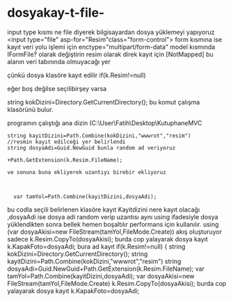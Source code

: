 # dosyakay-t-file-
input type kısmı ne file diyerek bilgisayardan dosya yüklemeyi yapıyoruz 
   <input type="file"  asp-for="Resim"class="form-control">
form kısmına ise kayıt veri yolu işlemi için
enctype="multipart/form-data"
model kısmında IFormFile? olarak değiştirin resim olarak direk kayıt için 
   [NotMapped] bu alanın veri tabınında olmuyacağı yer
   
   çünkü dosya klasöre kayıt edilir
 if(k.Resim!=null)
 
 eğer boş değilse seçilibirşey varsa
 
   string kokDizini=Directory.GetCurrentDirectory();
   bu komut çalışma klasörünü bulur.
   
   programın çalıştığı ana dizin (C:\User\Fatih\Desktop\KutuphaneMVC

    string kayitDizini=Path.Combine(kokDizini,"wwwrot","resim")
    //resmin kayıt edilceği yer belirlendi
    string dosyaAdi=Guid.NewGuid bunla random ad veriyoruz
    
    +Path.GetExtension(k.Resim.FileName); 
    
    ve sonuna buna ekliyerek uzantıyı birebir ekliyoruz
    
    

      var tamYol=Path.Combine(kayitDizini,dosyaAdi);
      
   bu codla seçili belirlenen klasöre kayıt Kayitdizini nere kayıt olacağı ,dosyaAdi ise dosya adi random verip uzantısı aynı 
   using ifadesiyle dosya yüklendikten sonra bellek hemen boşaltılır performans için kullanılır.
    using (var dosyaAkisi=new FileStream(tamYol,FileMode.Create))
    akış oluşturuyor  sadece
      k.Resim.CopyTo(dosyaAkisi);
      burda cop yalayarak dosya kayıt 
       k.KapakFoto=dosyaAdi;
       bura ad kayıt 
        if(k.Resim!=null)
        {
        string kokDizini=Directory.GetCurrentDirectory();
         string kayitDizini=Path.Combine(kokDizini,"wwwrot","resim")
         string dosyaAdi=Guid.NewGuid+Path.GetExtension(k.Resim.FileName);
            var tamYol=Path.Combine(kayitDizini,dosyaAdi);
            var dosyaAkisi=new FileStream(tamYol,FileMode.Create)
             k.Resim.CopyTo(dosyaAkisi);
      burda cop yalayarak dosya kayıt 
       k.KapakFoto=dosyaAdi;
         
        
